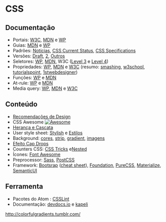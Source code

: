 # CSS

## Documentação

* Portais: [W3C](https://www.w3.org/standards/webdesign/htmlcss), [MDN](https://developer.mozilla.org/en-US/docs/Web/CSS) e  [WP](https://docs.webplatform.org/wiki/css)
* Guias: [MDN](https://developer.mozilla.org/en-US/docs/Web/Guide/CSS) e [WP](https://docs.webplatform.org/wiki/css/tutorials)
* Padrões: [Notícias](https://www.w3.org/Style/CSS/Overview.en.html), [CSS Current Status](https://www.w3.org/standards/techs/css#w3c_all), [CSS Specifications](https://www.w3.org/Style/CSS/specs.en.html)
* Versões: [Draft](https://www.w3.org/TR/CSS/), [2](https://www.w3.org/TR/CSS2/), [Outros](https://developer.mozilla.org/pt-BR/docs/Web/CSS/CSS3)
* Seletores: [WP](https://docs.webplatform.org/wiki/css/selectors), [MDN](https://developer.mozilla.org/en-US/docs/Web/CSS/Reference#Selectors), W3C ([Level 3](https://www.w3.org/TR/2011/REC-css3-selectors-20110929/#selectors) e [Level 4](https://www.w3.org/TR/2013/WD-selectors4-20130502/#overview))
* Propriedades: [WP](https://docs.webplatform.org/wiki/css/properties), [MDN](https://developer.mozilla.org/en-US/docs/Web/CSS/Reference#Keyword_index) e [W3C](https://www.w3.org/TR/CSS2/propidx.html) (resumo: [smashing](https://www.smashingmagazine.com/2009/07/css-3-cheat-sheet-pdf/), [w3school](http://www.w3schools.com/cssref/), [tutorialspoint](http://www.tutorialspoint.com/css/css_references.htm), [1stwebdesigner](http://www.1stwebdesigner.com/freebies/css-cheat-sheets-designers/))
* Funções: [WP](https://docs.webplatform.org/wiki/css/functions) e [MDN](https://developer.mozilla.org/en-US/docs/Web/CSS/Reference#Keyword_index)
* At-rule: [WP](https://docs.webplatform.org/wiki/css/atrules) e [MDN](https://developer.mozilla.org/en-US/docs/Web/CSS/At-rule)
* Media query: [WP](https://docs.webplatform.org/wiki/css/mediaqueries), [MDN](https://developer.mozilla.org/en-US/docs/Web/CSS/Reference#Keyword_index) e [W3C](https://www.w3.org/TR/2012/REC-css3-mediaqueries-20120619/)

## Conteúdo

* [Recomendações de Design ](https://design.google.com/)
* CSS Awesome [![Awesome](https://cdn.rawgit.com/sindresorhus/awesome/d7305f38d29fed78fa85652e3a63e154dd8e8829/media/badge.svg)](https://github.com/sotayamashita/awesome-css)
* [Herança e Cascata](https://docs.webplatform.org/wiki/tutorials/inheritance_and_cascade)
* User style sheet:  [Stylish](https://chrome.google.com/webstore/detail/stylish/fjnbnpbmkenffdnngjfgmeleoegfcffe?hl=en) e [Estilos](http://userstyles.org/)
* Background: [cores](http://www.colourco.de/), [strip](http://www.stripegenerator.com/), [gradient](http://www.generateit.net/gradient/index.php), [imagens](http://www.freepik.com/free-vectors/background)
* [Efeito Cap Drops](https://css-tricks.com/snippets/css/drop-caps/)
* Counters CSS: [CSS Tricks](https://css-tricks.com/numbering-in-style/) e[Nested](https://developer.mozilla.org/en-US/docs/Web/CSS/CSS_Lists_and_Counters/Using_CSS_counters)
* Ícones: [Font Awesome](https://fortawesome.github.io/Font-Awesome/)
* Preprocessor: [Sass](http://sass-lang.com/), [PostCSS](http://postcss.org/)
* Framework: [Bootsrap](http://getbootstrap.com/) ([cheat sheet](http://hackerthemes.com/bootstrap-cheatsheet/)), [Foundation](http://foundation.zurb.com/), [PureCSS](http://purecss.io/), [Materialize](http://materializecss.com/), [SemanticUI](http://semantic-ui.com/)

## Ferramenta

* Pacotes do Atom : [CSSLint](https://atom.io/packages/csslint)
*  Documentação: [devdocs.io](http://devdocs.io/html) e [kapeli](https://kapeli.com/mdn_offline)


http://colorfulgradients.tumblr.com/
